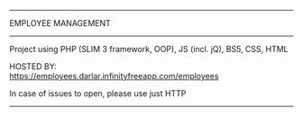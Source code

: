 ___________________________________________________

EMPLOYEE MANAGEMENT

___________________________________________________

Project using PHP (SLIM 3 framework, OOP), JS (incl. jQ), BS5, CSS, HTML
                                                      
HOSTED BY:                                
https://employees.darlar.infinityfreeapp.com/employees

In case of issues to open, please use just HTTP
                                                       
___________________________________________________
